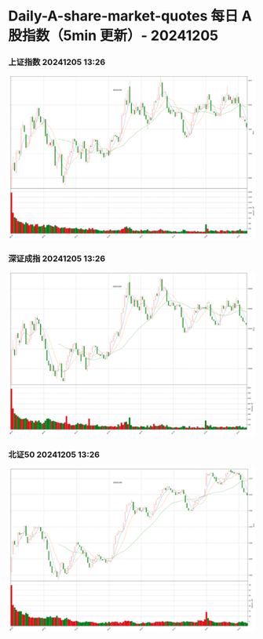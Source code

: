 
# Daily-A-share-market-quotes 每日 A 股指数（5min 更新）- 20241205

### 上证指数 20241205 13:26
![](./fig/2024/12/20241205-sh000001.png)

### 深证成指 20241205 13:26
![](./fig/2024/12/20241205-sz399001.png)

### 北证50 20241205 13:26
![](./fig/2024/12/20241205-bj899050.png)
